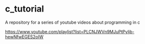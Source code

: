 # c_tutorial
A repository for a series of youtube videos about programming in c

https://www.youtube.com/playlist?list=PLCNJWVn9MJuPtPyljb-hewNfwEGES2oIW
